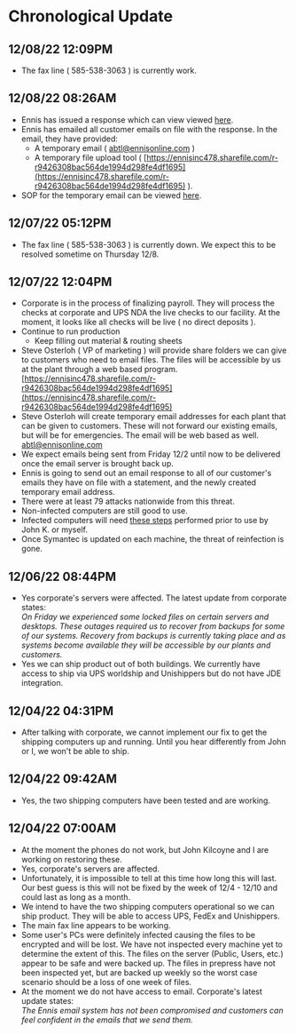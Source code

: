 # Chronological Update

## 12/08/22 12:09PM
- The fax line ( 585-538-3063 ) is currently work.

## 12/08/22 08:26AM
- Ennis has issued a response which can view viewed [here](../ennis-response/README.md).
- Ennis has emailed all customer emails on file with the response.  In the email, they have provided:
  -  A temporary email ( [abtl@ennisonline.com](mailto:abtl@ennisonline.com) )
  -  A temporary file upload tool ( [https://ennisinc478.sharefile.com/r-r9426308bac564de1994d298fe4df1695](https://ennisinc478.sharefile.com/r-r9426308bac564de1994d298fe4df1695) ).
- SOP for the temporary email can be viewed [here](../temp-email/README.md).

## 12/07/22 05:12PM
- The fax line ( 585-538-3063 ) is currently down.  We expect this to be resolved sometime on Thursday 12/8.

## 12/07/22 12:04PM
- Corporate is in the process of finalizing payroll.  They will process the checks at corporate and UPS NDA the live checks to our facility.  At the moment, it looks like all checks will be live ( no direct deposits ).
- Continue to run production
  - Keep filling out material & routing sheets
- Steve Osterloh ( VP of marketing ) will provide share folders we can give to customers who need to email files.  The files will be accessible by us at the plant through a web based program.  <br>
[https://ennisinc478.sharefile.com/r-r9426308bac564de1994d298fe4df1695](https://ennisinc478.sharefile.com/r-r9426308bac564de1994d298fe4df1695)
- Steve Osterloh will create temporary email addresses for each plant that can be given to customers.  These will not forward our existing emails, but will be for emergencies. The email will be web based as well.<br />
[abtl@ennisonline.com](mailto:abtl@ennisonline.com)
- We expect emails being sent from Friday 12/2 until now to be delivered once the email server is brought back up.
- Ennis is going to send out an email response to all of our customer's emails they have on file with a statement, and the newly created temporary email address.
- There were at least 79 attacks nationwide from this threat.
- Non-infected computers are still good to use.
- Infected computers will need [these steps](../infected-instructions/README.md) performed prior to use by John K. or myself.
- Once Symantec is updated on each machine, the threat of reinfection is gone.

## 12/06/22 08:44PM
- Yes corporate's servers were affected. The latest update from corporate states:<br>
*On Friday we experienced some locked files on certain servers and desktops. These outages required us to recover from backups for some of our systems. Recovery from backups is currently taking place and as systems become available they will be accessible by our plants and customers.*
- Yes we can ship product out of both buildings. We currently have access to ship via UPS worldship and Unishippers but do not have JDE integration.

## 12/04/22 04:31PM
- After talking with corporate, we cannot implement our fix to get the shipping computers up and running. Until you hear differently from John or I, we won't be able to ship.

## 12/04/22 09:42AM
- Yes, the two shipping computers have been tested and are working.

## 12/04/22 07:00AM
- At the moment the phones do not work, but John Kilcoyne and I are working on restoring these.
- Yes, corporate's servers are affected.
- Unfortunately, it is impossible to tell at this time how long this will last. Our best guess is this will not be fixed by the week of 12/4 - 12/10 and could last as long as a month.
- We intend to have the two shipping computers operational so we can ship product. They will be able to access UPS, FedEx and Unishippers.
- The main fax line appears to be working.
- Some user's PCs were definitely infected causing the files to be encrypted and will be lost. We have not inspected every machine yet to determine the extent of this. The files on the server (Public, Users, etc.) appear to be safe and were backed up. The files in prepress have not been inspected yet, but are backed up weekly so the worst case scenario should be a loss of one week of files.
- At the moment we do not have access to email. Corporate's latest update states:<br>
*The Ennis email system has not been compromised and customers can feel confident in the emails that we send them.*
